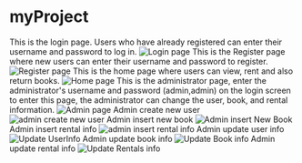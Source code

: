 # myProject
This is the login page. Users who have already registered can enter their username and password to log in.
![Login page](https://github.com/YkunLin/myProject/assets/152030774/2ec1439d-e057-4743-8411-f667fb7a54d2)
This is the Register page where new users can enter their username and password to register.
![Register page](https://github.com/YkunLin/myProject/assets/152030774/f37eb873-c116-4794-8dd1-2d475f96114c)
This is the home page where users can view, rent and also return books.
![Home page](https://github.com/YkunLin/myProject/assets/152030774/d6d392f2-6a93-4205-89e5-421241540897)
This is the administrator page, enter the administrator's username and password (admin,admin) on the login screen to enter this page, the administrator can change the user, book, and rental information.
![Admin page](https://github.com/YkunLin/myProject/assets/152030774/6920c42f-65cc-458a-a2bd-8240b319b458)
Admin create new user
![admin create new user](https://github.com/YkunLin/myProject/assets/152030774/e72ced80-61d6-4b6f-8984-c835dbe36682)
Admin insert new book
![Admin insert New Book ](https://github.com/YkunLin/myProject/assets/152030774/f6be0a9d-3bc5-499a-aed3-156029984008)
Admin insert rental info
![admin insert rental info ](https://github.com/YkunLin/myProject/assets/152030774/4562b876-d499-4fc5-93e2-240302197467)
Admin update user info
![Update UserInfo ](https://github.com/YkunLin/myProject/assets/152030774/935326eb-233e-4df4-8ef8-6a92d89d9cf9)
Admin update book info
![Update Book info](https://github.com/YkunLin/myProject/assets/152030774/6b3d6dc6-aed5-4e77-bf88-e67b2f0761fe)
Admin update rental info
![Update Rentals info](https://github.com/YkunLin/myProject/assets/152030774/0b6b7932-b575-4eba-a44b-6dc7ac3855a1)
